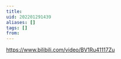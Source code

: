 ```yaml
---
title: 
uid: 202201291439
aliases: []
tags: []
from: 
---
```

https://www.bilibili.com/video/BV1Ru41117Zu